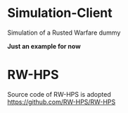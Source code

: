 # Simulation-Client
Simulation of a Rusted Warfare dummy  

**Just an example for now**

# RW-HPS
Source code of RW-HPS is adopted  
https://github.com/RW-HPS/RW-HPS